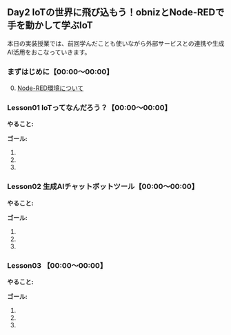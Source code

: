 ## Day2 IoTの世界に飛び込もう！obnizとNode-REDで手を動かして学ぶIoT

本日の実装授業では、前回学んだことも使いながら外部サービスとの連携や生成AI活用をおこなっていきます。


### まずはじめに【00:00〜00:00】

0. [Node-RED環境について](./)


### Lesson01 IoTってなんだろう？【00:00〜00:00】

**やること:** 

**ゴール:** 

1. 
2. 
3. 


### Lesson02 生成AIチャットボットツール【00:00〜00:00】

**やること:** 

**ゴール:** 

1. 
2. 
3. 

### Lesson03 【00:00〜00:00】

**やること:** 

**ゴール:** 

1. 
2. 
3. 

